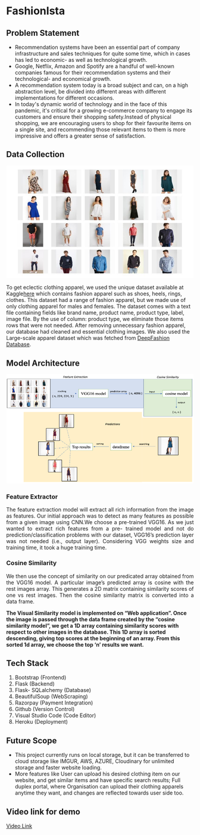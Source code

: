 # FashionIsta

## Problem Statement
- Recommendation systems have been an essential part of company infrastructure and sales techniques for quite some time, which in cases has led to economic- as well as technological growth. 
- Google, Netflix, Amazon and Spotify are a handful of well-known companies famous for their recommendation systems and their technological- and economical growth. 
- A recommendation system today is a broad subject and can, on a high abstraction level, be divided into different areas with different implementations for different occasions.
- In today's dynamic world of technology and in the face of this pandemic, it's critical for a growing e-commerce company to engage its customers and ensure their shopping safety.Instead of physical shopping, we are encouraging users to shop for their favourite items on a single site, and recommending those relevant items to them is more impressive and offers a greater sense of satisfaction.

## Data Collection

<p align='justify'>
  <img src="https://github.com/AkshitTayade/FashionIsta/blob/master/static/images/Picture%201.png">
</p>


To get eclectic clothing apparel, we used the unique dataset available at Kaggle[here](https://www.kaggle.com/olgabelitskaya/style-color-images) which contains fashion apparel such as shoes, heels, rings, clothes. This dataset had a range of fashion apparel, but we made use of only clothing apparel for males and females. The dataset comes with a text file containing fields like brand name, product name, product type, label, image file. By the use of column: product type, we eliminate those items rows that were not needed. After removing unnecessary fashion apparel, our database had cleaned and essential clothing images. We also used the Large-scale apparel dataset which was fetched from [DeepFashion Database]("http://mmlab.ie.cuhk.edu.hk/projects/DeepFashion.html").


## Model Architecture

<p align="justify">
  <img src="https://github.com/AkshitTayade/FashionIsta/blob/master/static/images/Picture%202.png">
</p>


### Feature Extractor
<p align='justify'>
The feature extraction model will extract all rich information from the image as features. Our initial approach was to detect as many features as possible from a given image using CNN.We choose a pre-trained VGG16. As we just wanted to extract rich features from a pre- trained model and not do prediction/classification problems with our dataset, VGG16’s prediction layer was not needed (i.e., output layer). Considering VGG weights size and training time, it took a huge training time.
</p>

### Cosine Similarity 
<p align='justify'>
We then use the concept of similarity on our predicated array obtained from the VGG16 model. A particular image’s predicted array is cosine with the rest images array. This generates a 2D matrix containing similarity scores of one vs rest images. Then the cosine similarity matrix is converted into a data frame.

**The Visual Similarity model is implemented on “Web application”. Once the image is passed through the data frame created by the “cosine similarity model”, we get a 1D array containing similarity scores with respect to other images in the database. This 1D array is sorted descending, giving top scores at the beginning of an array. From this sorted 1d array, we choose the top ‘n’ results we want.**
</p>

## Tech Stack
1. Bootstrap (Frontend)
2. Flask (Backend)
3. Flask- SQLalchemy (Database)
4. BeautifulSoup (WebScraping)
5. Razorpay (Payment Integration)
6. Github (Version Control)
7. Visual Studio Code (Code Editor)
8. Heroku (Deployment)

## Future Scope
* This project currently runs on local storage, but it can be transferred to cloud storage like IMGUR, AWS, AZURE, Cloudinary for unlimited storage and faster website loading. 
* More features like User can upload his desired clothing item on our website, and get similar items and have specific search results; Full duplex portal, where Organisation can upload their clothing apparels anytime they want, and changes are reflected towards user side too.

## Video link for demo
[Video Link](https://www.youtube.com/watch?v=fnF34vbAv9s)
